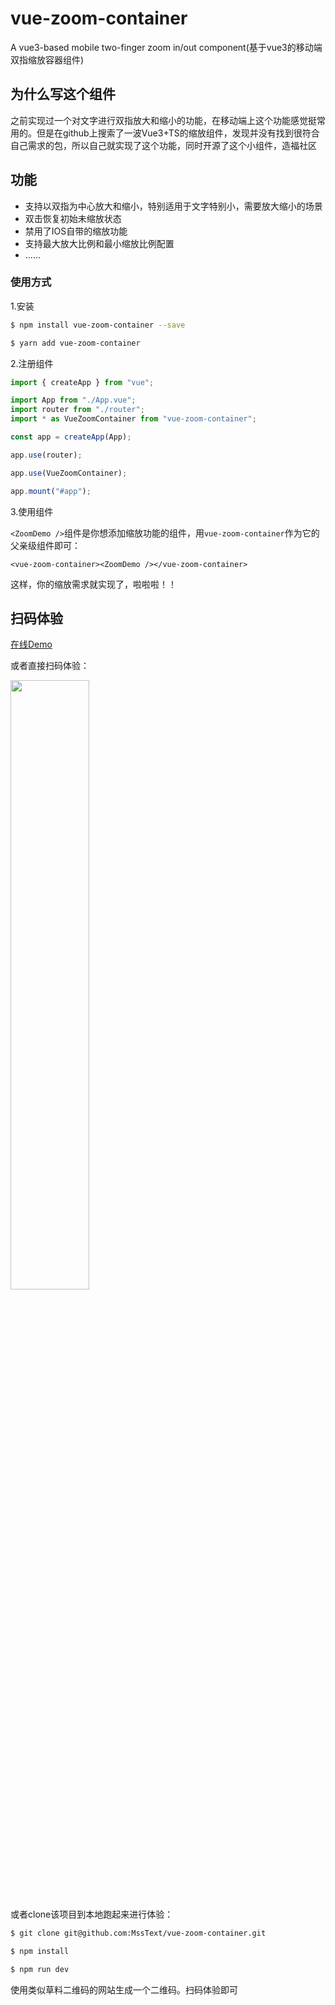 # vue-zoom-container

A vue3-based mobile two-finger zoom in/out component(基于vue3的移动端双指缩放容器组件)


## 为什么写这个组件

之前实现过一个对文字进行双指放大和缩小的功能，在移动端上这个功能感觉挺常用的。但是在github上搜索了一波Vue3+TS的缩放组件，发现并没有找到很符合自己需求的包，所以自己就实现了这个功能，同时开源了这个小组件，造福社区

## 功能

- 支持以双指为中心放大和缩小，特别适用于文字特别小，需要放大缩小的场景
- 双击恢复初始未缩放状态
- 禁用了IOS自带的缩放功能
- 支持最大放大比例和最小缩放比例配置
- ......
### 使用方式

1.安装

```bash
$ npm install vue-zoom-container --save
```

```bash
$ yarn add vue-zoom-container
```

2.注册组件
```ts
import { createApp } from "vue";

import App from "./App.vue";
import router from "./router";
import * as VueZoomContainer from "vue-zoom-container";

const app = createApp(App);

app.use(router);

app.use(VueZoomContainer);

app.mount("#app");
```

3.使用组件

`<ZoomDemo />`组件是你想添加缩放功能的组件，用`vue-zoom-container`作为它的父亲级组件即可：
```vue
<vue-zoom-container><ZoomDemo /></vue-zoom-container>
```

这样，你的缩放需求就实现了，啦啦啦！！
## 扫码体验

[在线Demo](https://zoom.masongsong.cn/)

或者直接扫码体验：

<img src="https://cdn.staticaly.com/gh/MssText/learn@master/qrcode.50pj6yl01ig0.webp" width="50%">

或者clone该项目到本地跑起来进行体验：

```bash
$ git clone git@github.com:MssText/vue-zoom-container.git

$ npm install

$ npm run dev
```
使用类似草料二维码的网站生成一个二维码。扫码体验即可